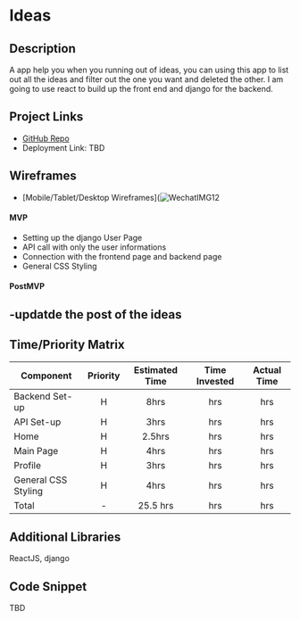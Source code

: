 # Ideas

## Description

A app help you when you running out of ideas, you can using this app to list out all the ideas and filter out the one you want and deleted the other. I am going to use react to build up the front end and django for the backend.

## Project Links

- [GitHub Repo](https://github.com/Czhring/final_project)
- Deployment Link: TBD

## Wireframes


- [Mobile/Tablet/Desktop Wireframes](![WechatIMG12](https://user-images.githubusercontent.com/92180822/146595834-f380c2e7-486a-444c-8cf0-c327593bd42b.jpeg)


#### MVP

- Setting up the django User Page
- API call with only the user informations
- Connection with the frontend page and backend page
- General CSS Styling

#### PostMVP

-updatde the post of the ideas
-


## Time/Priority Matrix

| Component | Priority | Estimated Time | Time Invested | Actual Time |
| --- | :---: |  :---: | :---: | :---: |
| Backend Set-up | H | 8hrs| hrs | hrs |
| API Set-up | H | 3hrs| hrs | hrs |
| Home | H | 2.5hrs| hrs | hrs |
| Main Page | H | 4hrs | hrs | hrs |
| Profile | H | 3hrs | hrs | hrs |
| General CSS Styling | H | 4hrs | hrs | hrs |
| Total | - | 25.5 hrs|  hrs | hrs |

## Additional Libraries
ReactJS, django

## Code Snippet
TBD
